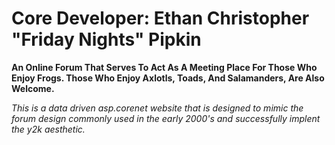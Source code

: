 # Core Developer: Ethan Christopher "Friday Nights" Pipkin 
**An Online Forum That Serves To Act As A Meeting Place For Those Who Enjoy Frogs. Those Who Enjoy Axlotls, Toads, And Salamanders, Are Also Welcome.**

*This is a data driven asp.corenet website that is designed to mimic the forum design commonly used in the early 2000's and successfully implent the y2k aesthetic.* 


